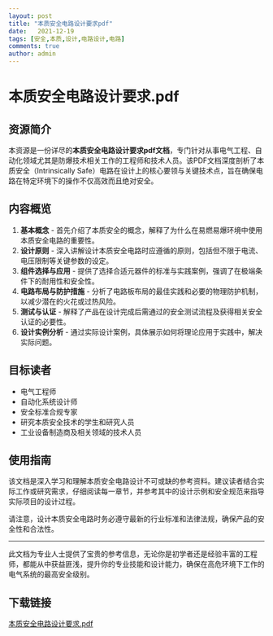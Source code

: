```yaml
---
layout: post
title: "本质安全电路设计要求pdf"
date:   2021-12-19
tags: [安全,本质,设计,电路设计,电路]
comments: true
author: admin
---
```

# 本质安全电路设计要求.pdf

## 资源简介

本资源是一份详尽的**本质安全电路设计要求pdf文档**，专门针对从事电气工程、自动化领域尤其是防爆技术相关工作的工程师和技术人员。该PDF文档深度剖析了本质安全（Intrinsically Safe）电路在设计上的核心要领与关键技术点，旨在确保电路在特定环境下的操作不仅高效而且绝对安全。

## 内容概览

1. **基本概念** - 首先介绍了本质安全的概念，解释了为什么在易燃易爆环境中使用本质安全电路的重要性。
2. **设计原则** - 深入讲解设计本质安全电路时应遵循的原则，包括但不限于电流、电压限制等关键参数的设定。
3. **组件选择与应用** - 提供了选择合适元器件的标准与实践案例，强调了在极端条件下的耐用性和安全性。
4. **电路布局与防护措施** - 分析了电路板布局的最佳实践和必要的物理防护机制，以减少潜在的火花或过热风险。
5. **测试与认证** - 解释了产品在设计完成后需通过的安全测试流程及获得相关安全认证的必要性。
6. **设计实例分析** - 通过实际设计案例，具体展示如何将理论应用于实践中，解决实际问题。

## 目标读者

- 电气工程师
- 自动化系统设计师
- 安全标准合规专家
- 研究本质安全技术的学生和研究人员
- 工业设备制造商及相关领域的技术人员

## 使用指南

该文档是深入学习和理解本质安全电路设计不可或缺的参考资料。建议读者结合实际工作或研究需求，仔细阅读每一章节，并参考其中的设计示例和安全规范来指导实际项目的设计过程。

请注意，设计本质安全电路时务必遵守最新的行业标准和法律法规，确保产品的安全性和合法性。

---

此文档为专业人士提供了宝贵的参考信息，无论你是初学者还是经验丰富的工程师，都能从中获益匪浅，提升你的专业技能和设计能力，确保在高危环境下工作的电气系统的最高安全级别。

## 下载链接

[本质安全电路设计要求.pdf](https://pan.quark.cn/s/906feea532fb)